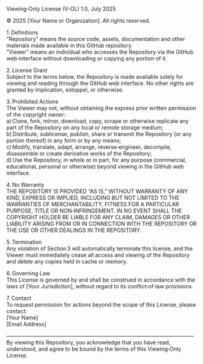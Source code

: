 Viewing‑Only License (V‑OL) 1.0, July 2025

© 2025 [Your Name or Organization]. All rights reserved.

1. Definitions  
   “Repository” means the source code, assets, documentation and other materials made available in this GitHub repository.  
   “Viewer” means an individual who accesses the Repository via the GitHub web‑interface without downloading or copying any portion of it.  

2. License Grant  
   Subject to the terms below, the Repository is made available solely for viewing and reading through the GitHub web interface. No other rights are granted by implication, estoppel, or otherwise.

3. Prohibited Actions  
   The Viewer may not, without obtaining the express prior written permission of the copyright owner:  
   a) Clone, fork, mirror, download, copy, scrape or otherwise replicate any part of the Repository on any local or remote storage medium;  
   b) Distribute, sublicense, publish, share or transmit the Repository (or any portion thereof) in any form or by any means;  
   c) Modify, translate, adapt, arrange, reverse‑engineer, decompile, disassemble or create derivative works of the Repository;  
   d) Use the Repository, in whole or in part, for any purpose (commercial, educational, personal or otherwise) beyond viewing in the GitHub web interface.

4. No Warranty  
   THE REPOSITORY IS PROVIDED “AS IS,” WITHOUT WARRANTY OF ANY KIND, EXPRESS OR IMPLIED, INCLUDING BUT NOT LIMITED TO THE WARRANTIES OF MERCHANTABILITY, FITNESS FOR A PARTICULAR PURPOSE, TITLE OR NON‑INFRINGEMENT. IN NO EVENT SHALL THE COPYRIGHT HOLDER BE LIABLE FOR ANY CLAIM, DAMAGES OR OTHER LIABILITY ARISING FROM OR IN CONNECTION WITH THE REPOSITORY OR THE USE OR OTHER DEALINGS IN THE REPOSITORY.

5. Termination  
   Any violation of Section 3 will automatically terminate this license, and the Viewer must immediately cease all access and viewing of the Repository and delete any copies held in cache or memory.

6. Governing Law  
   This License is governed by and shall be construed in accordance with the laws of [Your Jurisdiction], without regard to its conflict‑of‑law provisions.

7. Contact  
   To request permission for actions beyond the scope of this License, please contact:  
   [Your Name]  
   [Email Address]  

––––––––––––––––––––––––––––––––––––––––––––––––––––––––––––––––––––––  
By viewing this Repository, you acknowledge that you have read, understood, and agree to be bound by the terms of this Viewing‑Only License.  
